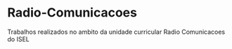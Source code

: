 # Radio-Comunicacoes
Trabalhos realizados no ambito da unidade curricular Radio Comunicacoes do ISEL
